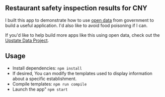 ## Restaurant safety inspection results for CNY

I built this app to demonstrate how to use [open data](http://opendata.guide/) from government to build a useful application. I'd also like to avoid food poisoning if I can.

If you'd like to help build more apps like this using open data, check out the [Upstate Data Project](http://dataupstate.org/).

## Usage

* Install dependencies: ```npm install```
* If desired, You can modify the templates used to display information about a specific establishment. 
* Compile templates: ```npm run compile```
* Launch the app" ```npm start```

